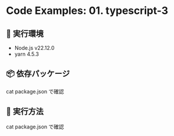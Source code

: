 # Code Examples: 01. typescript-3

## 🔧 実行環境

- Node.js v22.12.0
- yarn 4.5.3

## 📦 依存パッケージ

cat package.json で確認

## 🚀 実行方法

cat package.json で確認
